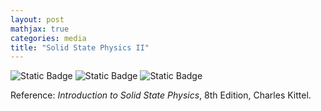 ```yaml
---
layout: post
mathjax: true
categories: media
title: "Solid State Physics II"
---
```


![Static Badge](https://img.shields.io/badge/Category-Self_Learning_Notes-blue) ![Static Badge](https://img.shields.io/badge/Subject-Physics-yellow) ![Static Badge](https://img.shields.io/badge/Updating-brown)  

Reference: *Introduction to Solid State Physics*, 8th Edition, Charles Kittel.

